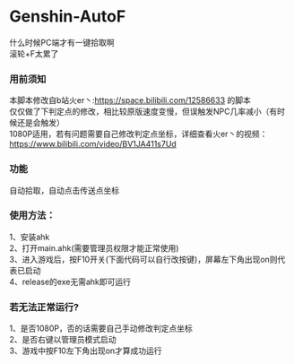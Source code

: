 # Genshin-AutoF
什么时候PC端才有一键拾取啊  
滚轮+F太累了

### 用前须知
本脚本修改自b站火er丶:https://space.bilibili.com/12586633 的脚本  
仅仅做了下判定点的修改，相比较原版速度变慢，但误触发NPC几率减小（有时候还是会触发）  
1080P适用，若有问题需要自己修改判定点坐标，详细查看火er丶的视频：https://www.bilibili.com/video/BV1JA411s7Ud  

### 功能
自动拾取，自动点击传送点坐标

### 使用方法：
1、安装ahk  
2、打开main.ahk(需要管理员权限才能正常使用)  
3、进入游戏后，按F10开关(下面代码可以自行改按键)，屏幕左下角出现on则代表已启动  
4、release的exe无需ahk即可运行  

### 若无法正常运行?
1、是否1080P，否的话需要自己手动修改判定点坐标  
2、是否右键以管理员模式启动  
3、游戏中按F10左下角出现on才算成功运行 
